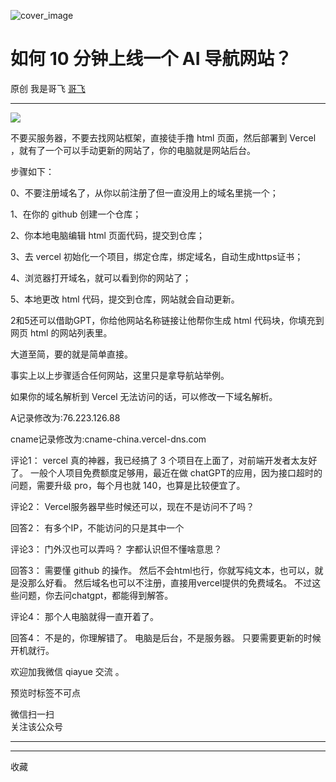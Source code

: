 ![cover_image](https://mmbiz.qpic.cn/mmbiz_jpg/LBrX00GQeictaPrtiayHEezacfwO4oqDfYL60TLFA8c2aWKUXL6NugW9U9gmiaR11FPZziaPFItjQtFr3fFlsHfPeQ/0?wx_fmt=jpeg)

#  如何 10 分钟上线一个 AI 导航网站？

原创  我是哥飞  [ 哥飞 ](javascript:void\(0\);)

__ _ _ _ _

![](https://mmbiz.qpic.cn/mmbiz_png/LBrX00GQeictaPrtiayHEezacfwO4oqDfYOUkQabev34KU3mRm908aD1ShSIT6G9Yan6lqT0dt83NeibnbhEGpSMQ/640?wx_fmt=png)

不要买服务器，不要去找网站框架，直接徒手撸 html 页面，然后部署到 Vercel ，就有了一个可以手动更新的网站了，你的电脑就是网站后台。

步骤如下：

0、不要注册域名了，从你以前注册了但一直没用上的域名里挑一个；

1、在你的 github 创建一个仓库；

2、你本地电脑编辑 html 页面代码，提交到仓库；

3、去 vercel 初始化一个项目，绑定仓库，绑定域名，自动生成https证书；

4、浏览器打开域名，就可以看到你的网站了；

5、本地更改 html 代码，提交到仓库，网站就会自动更新。

2和5还可以借助GPT，你给他网站名称链接让他帮你生成 html 代码块，你填充到网页 html 的网站列表里。

大道至简，要的就是简单直接。

事实上以上步骤适合任何网站，这里只是拿导航站举例。

  

如果你的域名解析到 Vercel 无法访问的话，可以修改一下域名解析。

A记录修改为:76.223.126.88

cname记录修改为:cname-china.vercel-dns.com

  

评论1：  vercel 真的神器，我已经搞了 3 个项目在上面了，对前端开发者太友好了。  一般个人项目免费额度足够用，最近在做
chatGPT的应用，因为接口超时的问题，需要升级 pro，每个月也就 140，也算是比较便宜了。  

评论2：  Vercel服务器早些时候还可以，现在不是访问不了吗？  

回答2：  有多个IP，不能访问的只是其中一个  

评论3：  门外汉也可以弄吗？  字都认识但不懂啥意思？

回答3：  需要懂 github 的操作。  然后不会html也行，你就写纯文本，也可以，就是没那么好看。
然后域名也可以不注册，直接用vercel提供的免费域名。  不过这些问题，你去问chatgpt，都能得到解答。  

评论4：  那个人电脑就得一直开着了。  

回答4：  不是的，你理解错了。  电脑是后台，不是服务器。  只要需要更新的时候开机就行。  

欢迎加我微信 qiayue 交流  。

预览时标签不可点

微信扫一扫  
关注该公众号





****



****



  收藏

